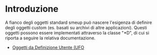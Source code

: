 # Introduzione

A fianco degli oggetti standard smeup può nascere l'esigenza di definire degli oggetti custom (es. basati su archivi di altre applicazioni). Questi oggetti possono essere implementati attraverso la classe "\*D", di cui si riporta a seguire la relativa documentazione.

- [Oggetti da Definizione Utente (UFO](Sorgenti/OG/OG/_D)
